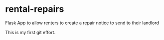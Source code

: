 # rental-repairs
Flask App to allow renters to create a repair notice to send to their landlord

This is my first git effort.
